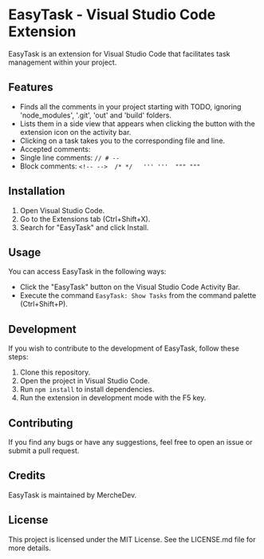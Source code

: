 # EasyTask - Visual Studio Code Extension

EasyTask is an extension for Visual Studio Code that facilitates task management within your project.

## Features

- Finds all the comments in your project starting with TODO, ignoring 'node_modules', '.git', 'out' and 'build' folders.
- Lists them in a side view that appears when clicking the button with the extension icon on the activity bar.
- Clicking on a task takes you to the corresponding file and line.
- Accepted comments:
 - Single line comments: `// # --`
 - Block comments: `<!-- -->  /* */   ''' '''  """ """`


## Installation

1. Open Visual Studio Code.
2. Go to the Extensions tab (Ctrl+Shift+X).
3. Search for "EasyTask" and click Install.

## Usage

You can access EasyTask in the following ways:

- Click the "EasyTask" button on the Visual Studio Code Activity Bar.
- Execute the command `EasyTask: Show Tasks` from the command palette (Ctrl+Shift+P).

## Development

If you wish to contribute to the development of EasyTask, follow these steps:

1. Clone this repository.
2. Open the project in Visual Studio Code.
3. Run `npm install` to install dependencies.
4. Run the extension in development mode with the F5 key.

## Contributing

If you find any bugs or have any suggestions, feel free to open an issue or submit a pull request.

## Credits

EasyTask is maintained by MercheDev.

## License

This project is licensed under the MIT License. See the LICENSE.md file for more details.
